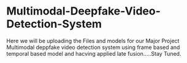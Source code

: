 # Multimodal-Deepfake-Video-Detection-System
Here we will be uploading the Files and models for our Major Project Multimodal deppfake video detection system using frame based and temporal based model and hacving applied late fusion.....Stay Tuned.
